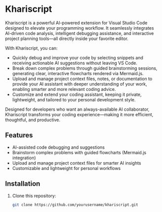 # Khariscript

Khariscript is a powerful AI-powered extension for Visual Studio Code designed to elevate your programming workflow. It seamlessly integrates AI-driven code analysis, intelligent debugging assistance, and interactive project planning tools—all directly inside your favorite editor.

With Khariscript, you can:

- Quickly debug and improve your code by selecting snippets and receiving actionable AI suggestions without leaving VS Code.  
- Break down complex problems through guided brainstorming sessions, generating clear, interactive flowcharts rendered via Mermaid.js.  
- Upload and manage project context files, notes, or documentation to provide your AI assistant with deeper understanding of your work, enabling smarter and more relevant coding advice.  
- Customize and extend your coding assistant, keeping it private, lightweight, and tailored to your personal development style.

Designed for developers who want an always-available AI collaborator, Khariscript transforms your coding experience—making it more efficient, thoughtful, and productive.

## Features

- AI-assisted code debugging and suggestions  
- Brainstorm complex problems with guided flowcharts (Mermaid.js integration)  
- Upload and manage project context files for smarter AI insights  
- Customizable and lightweight for personal workflows  

## Installation

1. Clone this repository:  
   ```bash
   git clone https://github.com/yourusername/khariscript.git
